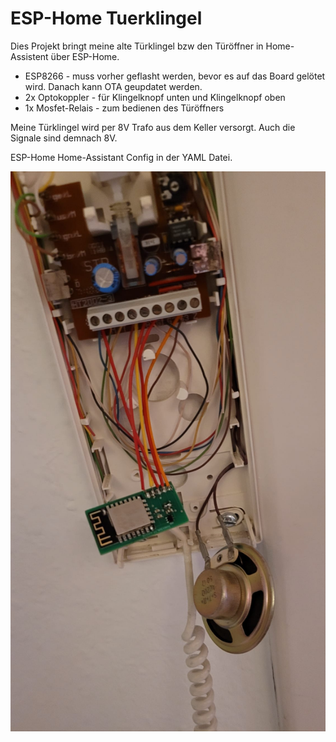 
# ESP-Home Tuerklingel

Dies Projekt bringt meine alte Türklingel bzw den Türöffner in Home-Assistent über ESP-Home.

- ESP8266 - muss vorher geflasht werden, bevor es auf das Board gelötet wird. Danach kann OTA geupdatet werden.
- 2x Optokoppler - für Klingelknopf unten und Klingelknopf oben
- 1x Mosfet-Relais - zum bedienen des Türöffners

Meine Türklingel wird per 8V Trafo aus dem Keller versorgt. Auch die Signale sind demnach 8V.

ESP-Home Home-Assistant Config in der YAML Datei.

![x](https://github.com/JonasRadtke/ESP-Home_Tuerklingel/blob/main/tuerklingel_eingebaut.jpg)
